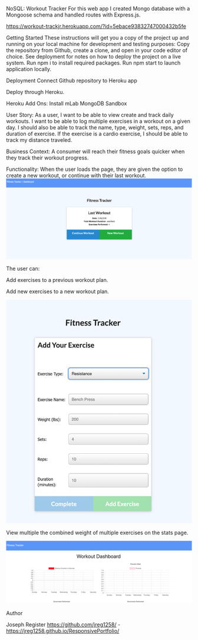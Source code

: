 NoSQL: Workout Tracker
For this web app I created Mongo database with a Mongoose schema and handled routes with Express.js.


https://workout-trackjr.herokuapp.com/?id=5ebace93832747000432b5fe


Getting Started
These instructions will get you a copy of the project up and running on your local machine for development and testing purposes: Copy the repository from Github, create a clone, and open in your code editor of choice. See deployment for notes on how to deploy the project on a live system. Run npm i to install required packages. Run npm start to launch application locally.

Deployment
Connect Github repository to Heroku app

Deploy through Heroku.

Heroku Add Ons: Install mLab MongoDB Sandbox

User Story:
As a user, I want to be able to view create and track daily workouts. I want to be able to log multiple exercises in a workout on a given day. I should also be able to track the name, type, weight, sets, reps, and duration of exercise. If the exercise is a cardio exercise, I should be able to track my distance traveled.

Business Context:
A consumer will reach their fitness goals quicker when they track their workout progress.

Functionality:
When the user loads the page, they are given the option to create a new workout, or continue with their last workout.
![](start.png)

The user can:

Add exercises to a previous workout plan.

Add new exercises to a new workout plan.

![](workout.png)

View multiple the combined weight of multiple exercises on the stats page.

![](dashboard.png)

Author

Joseph Register https://github.com/jreg1258/ - https://jreg1258.github.io/ResponsivePortfolio/
